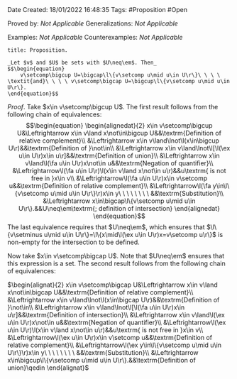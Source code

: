 <br />
<br />

Date Created: 18/01/2022 16:48:35
Tags: #Proposition  #Open

Proved by: _Not Applicable_
Generalizations: _Not Applicable_

Examples: _Not Applicable_
Counterexamples: _Not Applicable_

``` ad-Proposition
title: Proposition.

_Let $v$ and $U$ be sets with $U\neq\em$. Then_
$$\begin{equation}
    v\setcomp\bigcup U=\bigcap\l\{v\setcomp u\mid u\in U\r\}\ \ \ \ \textit{and}\ \ \ \ v\setcomp\bigcap U=\bigcup\l\{v\setcomp u\mid u\in U\r\}.
\end{equation}$$

```

_Proof_. Take $x\in v\setcomp\bigcup U$. The first result follows from the following chain of equivalences:
$$\begin{equation}
    \begin{alignedat}{2}
        x\in v\setcomp\bigcup U&\Leftrightarrow x\in v\land x\not\in\bigcup U&&\textrm{Definition of relative complement}\\
        &\Leftrightarrow x\in v\land\lnot\l(x\in\bigcup U\r)&&\textrm{Definition of }\not\in\\
        &\Leftrightarrow x\in v\land\lnot\l[\l(\ex u\in U\r)x\in u\r]&&\textrm{Definition of union}\\
        &\Leftrightarrow x\in v\land\l(\fa u\in U\r)x\not\in u&&\textrm{Negation of quantifier}\\
        &\Leftrightarrow\l(\fa u\in U\r)\l(x\in v\land x\not\in u\r)&&u\textrm{ is not free in }x\in v\\
        &\Leftrightarrow\l(\fa u\in U\r)x\in v\setcomp u&&\textrm{Definition of relative complement}\\
        &\Leftrightarrow\l(\fa y\in\l\{v\setcomp u\mid u\in U\r\}\r)x\in y\ \ \ \ \ \ \ \ &&\textrm{Substitution}\\
        &\Leftrightarrow x\in\bigcap\l\{v\setcomp u\mid u\in U\r\}.&&U\neq\em\textrm{; definition of intersection}
    \end{alignedat}
\end{equation}$$
The last equivalence requires that $U\neq\em$, which ensures that $\l\{v\setminus u\mid u\in U\r\}=\l\{x\mid\l(\ex u\in U\r)x=v\setcomp u\r\}$ is non-empty for the intersection to be defined.

Now take $x\in v\setcomp\bigcap U$. Note that $U\neq\em$ ensures that this expression is a set. The second result follows from the following chain of equivalences:

$\begin{alignat}{2}
    x\in v\setcomp\bigcap U&\Leftrightarrow x\in v\land x\not\in\bigcap U&&\textrm{Definition of relative complement}\\
    &\Leftrightarrow x\in v\land\lnot\l(x\in\bigcap U\r)&&\textrm{Definition of }\not\in\\
    &\Leftrightarrow x\in v\land\lnot\l[\l(\fa u\in U\r)x\in u\r]&&\textrm{Definition of intersection}\\
    &\Leftrightarrow x\in v\land\l(\ex u\in U\r)x\not\in u&&\textrm{Negation of quantifier}\\
    &\Leftrightarrow\l(\ex u\in U\r)\l(x\in v\land x\not\in u\r)&&u\textrm{ is not free in }x\in v\\
    &\Leftrightarrow\l(\ex u\in U\r)x\in v\setcomp u&&\textrm{Definition of relative complement}\\
    &\Leftrightarrow\l(\ex y\in\l\{v\setcomp u\mid u\in U\r\}\r)x\in y\ \ \ \ \ \ \ \ &&\textrm{Substitution}\\
    &\Leftrightarrow x\in\bigcup\l\{v\setcomp u\mid u\in U\r\}.&&\textrm{Definition of union}\qedin
\end{alignat}$
